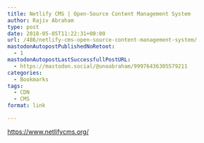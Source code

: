 ```yaml
---
title: Netlify CMS | Open-Source Content Management System
author: Rajiv Abraham
type: post
date: 2018-05-05T11:22:31+00:00
url: /486/netlify-cms-open-source-content-management-system/
mastodonAutopostPublishedNoRetoot:
  - 1
mastodonAutopostLastSuccessfullPostURL:
  - https://mastodon.social/@unoabraham/99976436305579211
categories:
  - Bookmarks
tags:
  - CDN
  - CMS
format: link

---
```

<https://www.netlifycms.org/>